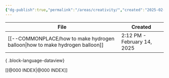 ```yaml
---
{"dg-publish":true,"permalink":"/areas/creativity/","created":"2025-02-14T02:56:14.038+08:00"}
---
```



| File                                                                            | Created                     |
| ------------------------------------------------------------------------------- | --------------------------- |
| [[--COMMONPLACE/how to make hydrogen balloon\|how to make hydrogen balloon]] | 2:12 PM - February 14, 2025 |

{ .block-language-dataview}




[[@000 INDEX\|@000 INDEX]]